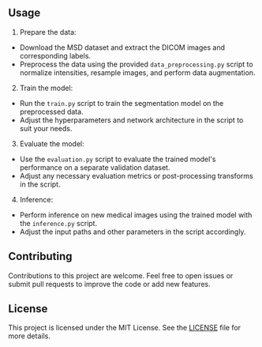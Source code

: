 ## Usage

1. Prepare the data:
- Download the MSD dataset and extract the DICOM images and corresponding labels.
- Preprocess the data using the provided `data_preprocessing.py` script to normalize intensities, resample images, and perform data augmentation.

2. Train the model:
- Run the `train.py` script to train the segmentation model on the preprocessed data.
- Adjust the hyperparameters and network architecture in the script to suit your needs.

3. Evaluate the model:
- Use the `evaluation.py` script to evaluate the trained model's performance on a separate validation dataset.
- Adjust any necessary evaluation metrics or post-processing transforms in the script.

4. Inference:
- Perform inference on new medical images using the trained model with the `inference.py` script.
- Adjust the input paths and other parameters in the script accordingly.

## Contributing

Contributions to this project are welcome. Feel free to open issues or submit pull requests to improve the code or add new features.

## License

This project is licensed under the MIT License. See the [LICENSE](LICENSE) file for more details.

